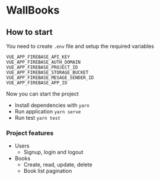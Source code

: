# WallBooks

## How to start

You need to create `.env` file and setup the required variables

    VUE_APP_FIREBASE_API_KEY
    VUE_APP_FIREBASE_AUTH_DOMAIN
    VUE_APP_FIREBASE_PROJECT_ID
    VUE_APP_FIREBASE_STORAGE_BUCKET
    VUE_APP_FIREBASE_MESAGE_SENDER_ID
    VUE_APP_FIREBASE_APP_ID

Now you can start the project

- Install dependencies with `yarn`
- Run application `yarn serve`
- Run test `yarn test`

### Project features

- Users
  - Signup, login and logout
- Books
  - Create, read, update, delete
  - Book list pagination
